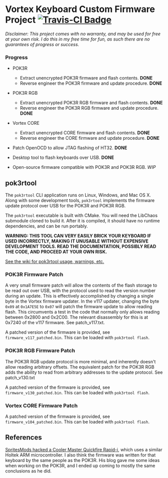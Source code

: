 # Vortex Keyboard Custom Firmware Project [![Travis-CI Badge](https://travis-ci.org/ChaoticConundrum/pok3r_re_firmware.svg?branch=master "Travis-CI Badge")](https://travis-ci.org/ChaoticConundrum/pok3r_re_firmware)

*Disclaimer: This project comes with no warranty, and may be used for free at your own risk. I do
this in my free time for fun, as such there are no guarantees of progress or success.*

### Progress
- POK3R
    - Extract unencrypted POK3R firmware and flash contents. **DONE**
    - Reverse engineer the POK3R firmware and update procedure. **DONE**
- POK3R RGB
    - Extract unencrypted POK3R RGB firmware and flash contents. **DONE**
    - Reverse engineer the POK3R RGB firmware and update procedure. **DONE**
- Vortex CORE
    - Extract unencrypted CORE firmware and flash contents. **DONE**
    - Reverse engineer the CORE firmware and update procedure. **DONE**

- Patch OpenOCD to allow JTAG flashing of HT32. **DONE**
- Desktop tool to flash keyboards over USB. **DONE**
- Open-source firmware compatible with POK3R and POK3R RGB. *WIP*

## pok3rtool
The `pok3rtool` CLI application runs on Linux, Windows, and Mac OS X. Along with some development
tools, `pok3rtool` implements the firmware update protocol over USB for the POK3R and POK3R RGB.

The `pok3rtool` executable is built with CMake. You will need the LibChaos submodule cloned to
build it. After it is compiled, it should have no runtime dependencies, and can be run portably.

**WARNING: THIS TOOL CAN VERY EASILY BRICK YOUR KEYBOARD IF USED INCORRECTLY, MAKING IT
UNUSABLE WITHOUT EXPENSIVE DEVELOPMENT TOOLS. READ THE DOCUMENTATION, POSSIBLY READ THE
CODE, AND PROCEED AT YOUR OWN RISK.**

[See the wiki for pok3rtool usage, warnings, etc.](https://github.com/ChaoticConundrum/pok3r_re_firmware/wiki/pok3rtool-Usage)

### POK3R Firmware Patch
A very small firmware patch will allow the contents of the flash storage to be read out over USB,
with the protocol used to read the version number during an update. This is effectively
accomplished by changing a single byte in the Vortex firmware updater. In the v117 updater,
changing the byte `0x09` at `0x1A7E5E` to `0x07` will patch the firmware update to allow reading
flash. This circumvents a test in the code that normally only allows reading between 0x2800 and
0x2C00. The relevant disassembly for this is at 0x7240 of the v117 firmware. See patch_v117.txt.

A patched version of the firmware is provided, see `firmware_v117_patched.bin`. This can be
loaded with `pok3rtool flash`.

### POK3R RGB Firmware Patch
The POK3R RGB update protocol is more minimal, and inherently doesn't allow reading arbitrary
offsets. The equivalent patch for the POK3R RGB adds the ability to read from arbitrary addresses
to the update protocol. See patch_v130.txt

A patched version of the firmware is provided, see `firmware_v130_patched.bin`. This can be
loaded with `pok3rtool flash`.

### Vortex CORE Firmware Patch
A patched version of the firmware is provided, see `firmware_v104_patched.bin`. This can be
loaded with `pok3rtool flash`.

## References
[SpritesMods hacked a Cooler Master Quickfire Rapid-i](https://spritesmods.com/?art=rapidisnake),
which uses a similar Holtek ARM microcontroller. I also think the firmware was written for that
keyboard by the same people as the POK3R. His blog gave me some ideas when working on the POK3R,
and I ended up coming to mostly the same conclusions as he did.
